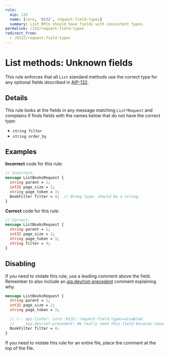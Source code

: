 ```yaml
---
rule:
  aip: 132
  name: [core, '0132', request-field-types]
  summary: List RPCs should have fields with consistent types.
permalink: /132/request-field-types
redirect_from:
  - /0132/request-field-types
---
```


# List methods: Unknown fields

This rule enforces that all `List` standard methods use the correct type for
any optional fields described in [AIP-132][].

## Details

This rule looks at the fields in any message matching `List*Request` and
complains if finds fields with the names below that do not have the correct
type:

- `string filter`
- `string order_by`

## Examples

**Incorrect** code for this rule:

```proto
// Incorrect.
message ListBooksRequest {
  string parent = 1;
  int32 page_size = 2;
  string page_token = 3;
  BookFilter filter = 4;  // Wrong type; should be a string.
}
```

**Correct** code for this rule:

```proto
// Correct.
message ListBooksRequest {
  string parent = 1;
  int32 page_size = 2;
  string page_token = 3;
  string filter = 4;
}
```

## Disabling

If you need to violate this rule, use a leading comment above the field.
Remember to also include an [aip.dev/not-precedent][] comment explaining why.

```proto
message ListBooksRequest {
  string parent = 1;
  int32 page_size = 2;
  string page_token = 3;

  // (-- api-linter: core::0132::request-field-types=disabled
  //     aip.dev/not-precedent: We really need this field because reasons. --)
  BookFilter filter = 4;
}
```

If you need to violate this rule for an entire file, place the comment at the
top of the file.

[aip-132]: https://aip.dev/132
[aip.dev/not-precedent]: https://aip.dev/not-precedent
